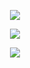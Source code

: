 <p align="center"> 
<img src="https://camo.githubusercontent.com/4392fe8414e46118eb6ddcc972e6833793a515172c21bcdca955de17a1170855/68747470733a2f2f6d656469612e646973636f72646170702e6e65742f6174746163686d656e74732f3831333334313636323534353331333833322f3831333334333430343530373236373039322f706f6b656d6f6e5f706978656c2e676966">
</p>

<p align="center"> 
<img src="https://komarev.com/ghpvc/?username=2k7u&color=grey">
 </p>
<p align="center">
  <img src="https://discord.c99.nl/widget/theme-3/1107044094796116079.png">
</p>
